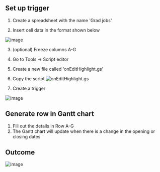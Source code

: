## Set up trigger

1. Create a spreadsheet with the name 'Grad jobs'

2. Insert cell data in the format shown below

![image](https://user-images.githubusercontent.com/38912245/111019488-a573b200-8413-11eb-84d2-73f01272ac89.png)

3. (optional) Freeze columns A-G

4. Go to Tools -> Script editor

5. Create a new file called 'onEditHighlight.gs'

6. Copy the script ![onEditHighlight.gs](./onEditHighlight.gs)

7. Create a trigger

![image](https://user-images.githubusercontent.com/38912245/111019563-216dfa00-8414-11eb-9e1f-f4e582eebd8a.png)


## Generate row in Gantt chart

1. Fill out the details in Row A-G
2. The Gantt chart will update when there is a change in the opening or closing dates

## Outcome

![image](https://user-images.githubusercontent.com/38912245/111019616-888bae80-8414-11eb-9205-f0ed18cffca6.png)


